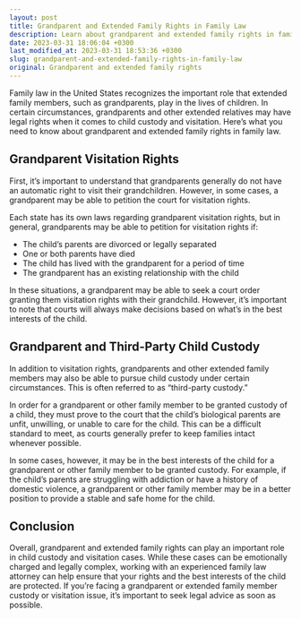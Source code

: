 ```yaml
---
layout: post
title: Grandparent and Extended Family Rights in Family Law
description: Learn about grandparent and extended family rights in family law and how they can play a role in child custody and visitation cases.
date: 2023-03-31 18:06:04 +0300
last_modified_at: 2023-03-31 18:53:36 +0300
slug: grandparent-and-extended-family-rights-in-family-law
original: Grandparent and extended family rights
---
```

Family law in the United States recognizes the important role that extended family members, such as grandparents, play in the lives of children. In certain circumstances, grandparents and other extended relatives may have legal rights when it comes to child custody and visitation. Here’s what you need to know about grandparent and extended family rights in family law.

## Grandparent Visitation Rights

First, it’s important to understand that grandparents generally do not have an automatic right to visit their grandchildren. However, in some cases, a grandparent may be able to petition the court for visitation rights.

Each state has its own laws regarding grandparent visitation rights, but in general, grandparents may be able to petition for visitation rights if:

* The child’s parents are divorced or legally separated
* One or both parents have died
* The child has lived with the grandparent for a period of time
* The grandparent has an existing relationship with the child

In these situations, a grandparent may be able to seek a court order granting them visitation rights with their grandchild. However, it’s important to note that courts will always make decisions based on what’s in the best interests of the child.

## Grandparent and Third-Party Child Custody

In addition to visitation rights, grandparents and other extended family members may also be able to pursue child custody under certain circumstances. This is often referred to as “third-party custody.”

In order for a grandparent or other family member to be granted custody of a child, they must prove to the court that the child’s biological parents are unfit, unwilling, or unable to care for the child. This can be a difficult standard to meet, as courts generally prefer to keep families intact whenever possible.

In some cases, however, it may be in the best interests of the child for a grandparent or other family member to be granted custody. For example, if the child’s parents are struggling with addiction or have a history of domestic violence, a grandparent or other family member may be in a better position to provide a stable and safe home for the child.

## Conclusion

Overall, grandparent and extended family rights can play an important role in child custody and visitation cases. While these cases can be emotionally charged and legally complex, working with an experienced family law attorney can help ensure that your rights and the best interests of the child are protected. If you’re facing a grandparent or extended family member custody or visitation issue, it’s important to seek legal advice as soon as possible.